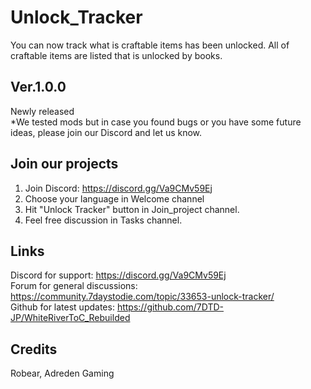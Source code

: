 # Unlock_Tracker
You can now track what is craftable items has been unlocked. All of craftable items are listed that is unlocked by books.

## Ver.1.0.0
Newly released<br>
*We tested mods but in case you found bugs or you have some future ideas, please join our Discord and let us know.

## Join our projects
1. Join Discord: https://discord.gg/Va9CMv59Ej
2. Choose your language in Welcome channel
3. Hit "Unlock Tracker" button in Join_project channel.
4. Feel free discussion in Tasks channel.  

## Links
Discord for support: https://discord.gg/Va9CMv59Ej<br>
Forum for general discussions: https://community.7daystodie.com/topic/33653-unlock-tracker/<br>
Github for latest updates: https://github.com/7DTD-JP/WhiteRiverToC_Rebuilded

## Credits
Robear, Adreden Gaming
